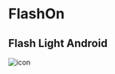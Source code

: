 # FlashOn
## Flash Light Android
![icon](https://user-images.githubusercontent.com/91279108/173322629-858dd285-3488-45ab-a32b-affcdf86916b.png)
